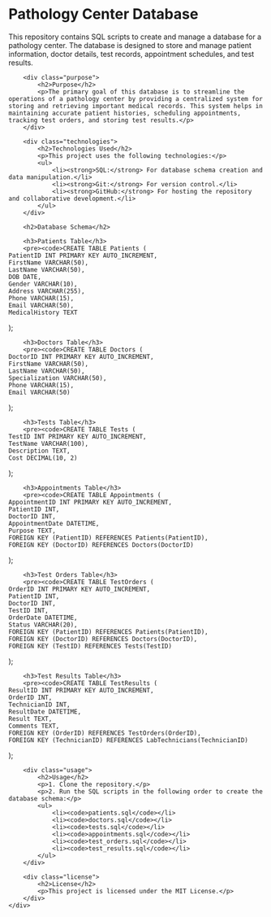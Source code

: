 
</head>
<body>
    <div class="container">
        <h1>Pathology Center Database</h1>
        <p>This repository contains SQL scripts to create and manage a database for a pathology center. The database is designed to store and manage patient information, doctor details, test records, appointment schedules, and test results.</p>

        <div class="purpose">
            <h2>Purpose</h2>
            <p>The primary goal of this database is to streamline the operations of a pathology center by providing a centralized system for storing and retrieving important medical records. This system helps in maintaining accurate patient histories, scheduling appointments, tracking test orders, and storing test results.</p>
        </div>

        <div class="technologies">
            <h2>Technologies Used</h2>
            <p>This project uses the following technologies:</p>
            <ul>
                <li><strong>SQL:</strong> For database schema creation and data manipulation.</li>
                <li><strong>Git:</strong> For version control.</li>
                <li><strong>GitHub:</strong> For hosting the repository and collaborative development.</li>
            </ul>
        </div>

        <h2>Database Schema</h2>

        <h3>Patients Table</h3>
        <pre><code>CREATE TABLE Patients (
    PatientID INT PRIMARY KEY AUTO_INCREMENT,
    FirstName VARCHAR(50),
    LastName VARCHAR(50),
    DOB DATE,
    Gender VARCHAR(10),
    Address VARCHAR(255),
    Phone VARCHAR(15),
    Email VARCHAR(50),
    MedicalHistory TEXT
);</code></pre>

        <h3>Doctors Table</h3>
        <pre><code>CREATE TABLE Doctors (
    DoctorID INT PRIMARY KEY AUTO_INCREMENT,
    FirstName VARCHAR(50),
    LastName VARCHAR(50),
    Specialization VARCHAR(50),
    Phone VARCHAR(15),
    Email VARCHAR(50)
);</code></pre>

        <h3>Tests Table</h3>
        <pre><code>CREATE TABLE Tests (
    TestID INT PRIMARY KEY AUTO_INCREMENT,
    TestName VARCHAR(100),
    Description TEXT,
    Cost DECIMAL(10, 2)
);</code></pre>

        <h3>Appointments Table</h3>
        <pre><code>CREATE TABLE Appointments (
    AppointmentID INT PRIMARY KEY AUTO_INCREMENT,
    PatientID INT,
    DoctorID INT,
    AppointmentDate DATETIME,
    Purpose TEXT,
    FOREIGN KEY (PatientID) REFERENCES Patients(PatientID),
    FOREIGN KEY (DoctorID) REFERENCES Doctors(DoctorID)
);</code></pre>

        <h3>Test Orders Table</h3>
        <pre><code>CREATE TABLE TestOrders (
    OrderID INT PRIMARY KEY AUTO_INCREMENT,
    PatientID INT,
    DoctorID INT,
    TestID INT,
    OrderDate DATETIME,
    Status VARCHAR(20),
    FOREIGN KEY (PatientID) REFERENCES Patients(PatientID),
    FOREIGN KEY (DoctorID) REFERENCES Doctors(DoctorID),
    FOREIGN KEY (TestID) REFERENCES Tests(TestID)
);</code></pre>

        <h3>Test Results Table</h3>
        <pre><code>CREATE TABLE TestResults (
    ResultID INT PRIMARY KEY AUTO_INCREMENT,
    OrderID INT,
    TechnicianID INT,
    ResultDate DATETIME,
    Result TEXT,
    Comments TEXT,
    FOREIGN KEY (OrderID) REFERENCES TestOrders(OrderID),
    FOREIGN KEY (TechnicianID) REFERENCES LabTechnicians(TechnicianID)
);</code></pre>

        <div class="usage">
            <h2>Usage</h2>
            <p>1. Clone the repository.</p>
            <p>2. Run the SQL scripts in the following order to create the database schema:</p>
            <ul>
                <li><code>patients.sql</code></li>
                <li><code>doctors.sql</code></li>
                <li><code>tests.sql</code></li>
                <li><code>appointments.sql</code></li>
                <li><code>test_orders.sql</code></li>
                <li><code>test_results.sql</code></li>
            </ul>
        </div>

        <div class="license">
            <h2>License</h2>
            <p>This project is licensed under the MIT License.</p>
        </div>
    </div>
</body>
</html>
